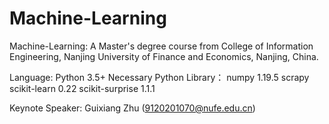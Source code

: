 # Machine-Learning
Machine-Learning: A Master's degree course from College of Information Engineering, Nanjing University of Finance and Economics, Nanjing, China.

Language: Python 3.5+ Necessary Python Library： numpy 1.19.5 scrapy scikit-learn 0.22 scikit-surprise 1.1.1

Keynote Speaker: Guixiang Zhu (9120201070@nufe.edu.cn)
